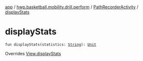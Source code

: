 [app](../../index.md) / [hwp.basketball.mobility.drill.perform](../index.md) / [PathRecorderActivity](index.md) / [displayStats](.)

# displayStats

`fun displayStats(statistics: `[`String`](https://kotlinlang.org/api/latest/jvm/stdlib/kotlin/-string/index.html)`): `[`Unit`](https://kotlinlang.org/api/latest/jvm/stdlib/kotlin/-unit/index.html)

Overrides [View.displayStats](../-path-recorder-activity-contract/-view/display-stats.md)

